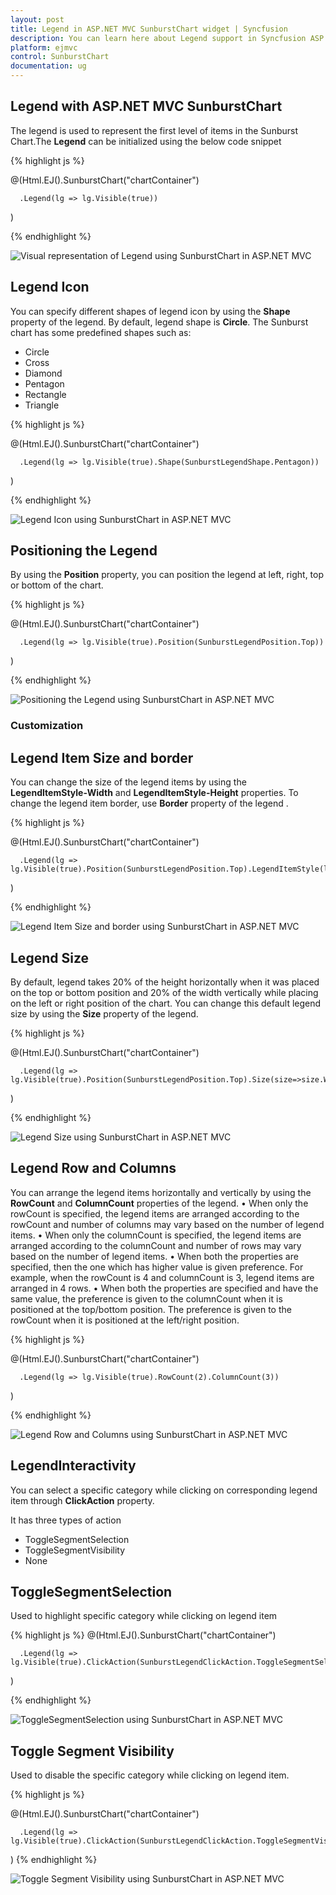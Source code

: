 ```yaml
---
layout: post
title: Legend in ASP.NET MVC SunburstChart widget | Syncfusion
description: You can learn here about Legend support in Syncfusion ASP.NET MVC SunburstChart control and more details.
platform: ejmvc
control: SunburstChart
documentation: ug
---
```


## Legend with ASP.NET MVC SunburstChart
The legend is used to represent the first level of items in the Sunburst Chart.The **Legend** can be initialized using the below code snippet

{% highlight js %}

@(Html.EJ().SunburstChart("chartContainer")

      .Legend(lg => lg.Visible(true))
 )


 {% endhighlight %}

![Visual representation of Legend using SunburstChart in ASP.NET MVC](Legend_images/Legend_img1.png)

## Legend Icon 

You can specify different shapes of legend icon by using the **Shape** property of the legend. By default, legend shape is **Circle**. The Sunburst chart has some predefined shapes such as:

* Circle
* Cross
* Diamond
* Pentagon
* Rectangle
* Triangle

{% highlight js %}

@(Html.EJ().SunburstChart("chartContainer")

      .Legend(lg => lg.Visible(true).Shape(SunburstLegendShape.Pentagon))
 )


{% endhighlight %}

![Legend Icon using SunburstChart in ASP.NET MVC](Legend_images/Legend_img2.png)
 
## Positioning the Legend

By using the **Position** property, you can position the legend at left, right, top or bottom of the chart. 

{% highlight js %}

@(Html.EJ().SunburstChart("chartContainer")

      .Legend(lg => lg.Visible(true).Position(SunburstLegendPosition.Top))
 )
 

{% endhighlight %}

![Positioning the Legend using SunburstChart in ASP.NET MVC](Legend_images/Legend_img3.png)
 
### Customization

## Legend Item Size and border
You can change the size of the legend items by using the **LegendItemStyle-Width** and **LegendItemStyle-Height** properties. To change the legend item border, use **Border** property of the legend .

{% highlight js %}

@(Html.EJ().SunburstChart("chartContainer")

      .Legend(lg => lg.Visible(true).Position(SunburstLegendPosition.Top).LegendItemStyle(lt=>lt.Width(13).Height(13)).Border(br=>br.Color("#FF0000").Width(1)))
 )
 
{% endhighlight %}

![Legend Item Size and border using SunburstChart in ASP.NET MVC](Legend_images/Legend_img4.png)

## Legend Size

By default, legend takes 20% of the height horizontally when it was placed on the top or bottom position and 20% of the width vertically while placing on the left or right position of the chart. You can change this default legend size by using the **Size** property of the legend.

{% highlight js %}


@(Html.EJ().SunburstChart("chartContainer")

      .Legend(lg => lg.Visible(true).Position(SunburstLegendPosition.Top).Size(size=>size.Width(200).Height(75)))
 )

{% endhighlight %}

 ![Legend Size using SunburstChart in ASP.NET MVC ](Legend_images/Legend_img5.png)

## Legend Row and Columns

You can arrange the legend items horizontally and vertically by using the **RowCount** and **ColumnCount** properties of the legend.
•	When only the rowCount is specified, the legend items are arranged according to the rowCount and number of columns may vary based on the number of legend items.
•	When only the columnCount is specified, the legend items are arranged according to the columnCount and number of rows may vary based on the number of legend items.
•	When both the properties are specified, then the one which has higher value is given preference. For example, when the rowCount is 4 and columnCount is 3, legend items are arranged in 4 rows.
•	When both the properties are specified and have the same value, the preference is given to the columnCount when it is positioned at the top/bottom position. The preference is given to the rowCount when it is positioned at the left/right position.
 
{% highlight js %}

@(Html.EJ().SunburstChart("chartContainer")

      .Legend(lg => lg.Visible(true).RowCount(2).ColumnCount(3))
 )

{% endhighlight %}

![Legend Row and Columns using SunburstChart in ASP.NET MVC](Legend_images/Legend_img6.png)
 
## LegendInteractivity

You can select a specific category while clicking on corresponding legend item through **ClickAction** property. 

It has three types of action
*	ToggleSegmentSelection
*	ToggleSegmentVisibility
*	None

## ToggleSegmentSelection

Used to highlight specific category while clicking on legend item

{% highlight js %}
@(Html.EJ().SunburstChart("chartContainer")

      .Legend(lg => lg.Visible(true).ClickAction(SunburstLegendClickAction.ToggleSegmentSelection))
 )

{% endhighlight %}

![ToggleSegmentSelection using SunburstChart in ASP.NET MVC](Legend_images/Legend_img7.png)
 
## Toggle Segment Visibility

Used to disable the specific category while clicking on legend item.

{% highlight js %}

@(Html.EJ().SunburstChart("chartContainer")

      .Legend(lg => lg.Visible(true).ClickAction(SunburstLegendClickAction.ToggleSegmentVisibility))
 )
{% endhighlight %}

![Toggle Segment Visibility using SunburstChart in ASP.NET MVC](Legend_images/Legend_img8.png)


